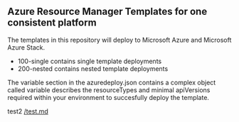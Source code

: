 ## Azure Resource Manager Templates for one consistent platform

The templates in this repository will deploy to Microsoft Azure and Microsoft Azure Stack.
+ 100-single contains single template deployments
+ 200-nested contains nested template deployments

The variable section in the azuredeploy.json contains a complex object called variable describes the resourceTypes and minimal apiVersions required within your environment to succesfully deploy the template.

test2
[/test.md](/901-guidelines/test.md)
